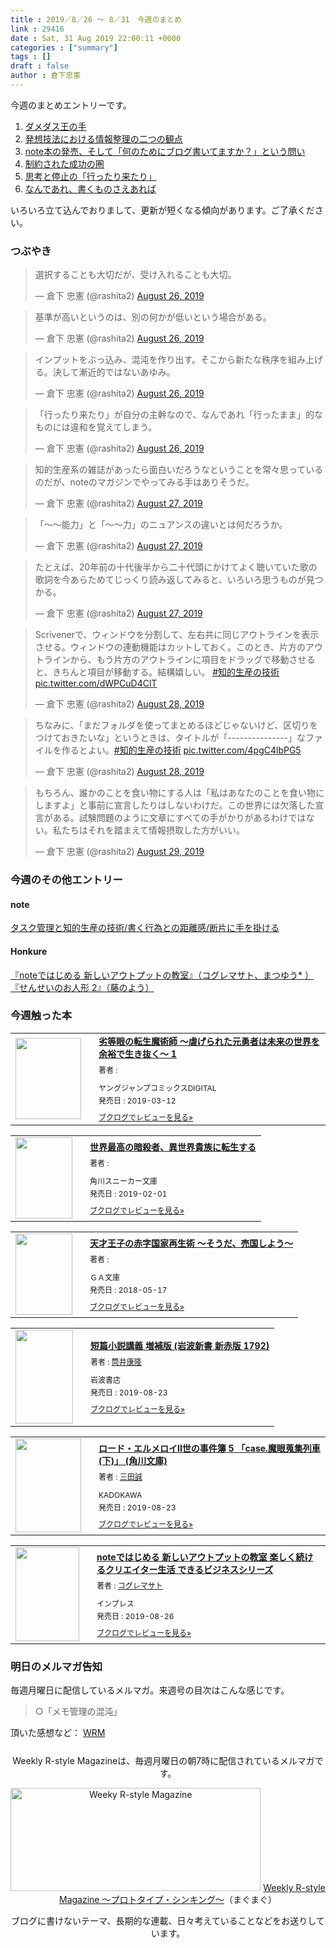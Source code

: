 ```yaml
---
title : 2019／8／26 〜 8／31　今週のまとめ
link : 29416
date : Sat, 31 Aug 2019 22:00:11 +0000
categories : ["summary"]
tags : []
draft : false
author : 倉下忠憲
---
```




今週のまとめエントリーです。
 
<ol>
<li><a href="https://rashita.net/blog/?p=29389">ダメダス王の手</a></li>
<li><a href="https://rashita.net/blog/?p=29392">発想技法における情報整理の二つの観点</a></li>
<li><a href="https://rashita.net/blog/?p=29398">note本の発売、そして「何のためにブログ書いてますか？」という問い</a></li>
<li><a href="https://rashita.net/blog/?p=29402">制約された成功の圏</a></li>
<li><a href="https://rashita.net/blog/?p=29409">思考と停止の「行ったり来たり」</a></li>
<li><a href="https://rashita.net/blog/?p=29413">なんであれ、書くものさえあれば</a></li>
</ol>

いろいろ立て込んでおりまして、更新が短くなる傾向があります。ご了承ください。

<h3>つぶやき</h3>

<blockquote class="twitter-tweet"><p lang="ja" dir="ltr">選択することも大切だが、受け入れることも大切。</p>&mdash; 倉下 忠憲 (@rashita2) <a href="https://twitter.com/rashita2/status/1165788758072913920?ref_src=twsrc%5Etfw">August 26, 2019</a></blockquote> <script async src="https://platform.twitter.com/widgets.js" charset="utf-8"></script> 

<blockquote class="twitter-tweet"><p lang="ja" dir="ltr">基準が高いというのは、別の何かが低いという場合がある。</p>&mdash; 倉下 忠憲 (@rashita2) <a href="https://twitter.com/rashita2/status/1165985189027176448?ref_src=twsrc%5Etfw">August 26, 2019</a></blockquote> <script async src="https://platform.twitter.com/widgets.js" charset="utf-8"></script> 

<blockquote class="twitter-tweet"><p lang="ja" dir="ltr">インプットをぶっ込み、混沌を作り出す。そこから新たな秩序を組み上げる。決して漸近的ではないあゆみ。</p>&mdash; 倉下 忠憲 (@rashita2) <a href="https://twitter.com/rashita2/status/1165992066146418690?ref_src=twsrc%5Etfw">August 26, 2019</a></blockquote> <script async src="https://platform.twitter.com/widgets.js" charset="utf-8"></script> 

<blockquote class="twitter-tweet"><p lang="ja" dir="ltr">「行ったり来たり」が自分の主幹なので、なんであれ「行ったまま」的なものには違和を覚えてしまう。</p>&mdash; 倉下 忠憲 (@rashita2) <a href="https://twitter.com/rashita2/status/1165996681176838145?ref_src=twsrc%5Etfw">August 26, 2019</a></blockquote> <script async src="https://platform.twitter.com/widgets.js" charset="utf-8"></script> 

<blockquote class="twitter-tweet"><p lang="ja" dir="ltr">知的生産系の雑誌があったら面白いだろうなということを常々思っているのだが、noteのマガジンでやってみる手はありそうだ。</p>&mdash; 倉下 忠憲 (@rashita2) <a href="https://twitter.com/rashita2/status/1166253991530876928?ref_src=twsrc%5Etfw">August 27, 2019</a></blockquote> <script async src="https://platform.twitter.com/widgets.js" charset="utf-8"></script> 


<blockquote class="twitter-tweet"><p lang="ja" dir="ltr">「〜〜能力」と「〜〜力」のニュアンスの違いとは何だろうか。</p>&mdash; 倉下 忠憲 (@rashita2) <a href="https://twitter.com/rashita2/status/1166261943545389056?ref_src=twsrc%5Etfw">August 27, 2019</a></blockquote> <script async src="https://platform.twitter.com/widgets.js" charset="utf-8"></script> 

<blockquote class="twitter-tweet"><p lang="ja" dir="ltr">たとえば、20年前の十代後半から二十代頭にかけてよく聴いていた歌の歌詞を今あらためてじっくり読み返してみると、いろいろ思うものが見つかる。</p>&mdash; 倉下 忠憲 (@rashita2) <a href="https://twitter.com/rashita2/status/1166297929419608065?ref_src=twsrc%5Etfw">August 27, 2019</a></blockquote> <script async src="https://platform.twitter.com/widgets.js" charset="utf-8"></script> 

<blockquote class="twitter-tweet"><p lang="ja" dir="ltr">Scrivenerで、ウィンドウを分割して、左右共に同じアウトラインを表示させる。ウィンドウの連動機能はカットしておく。このとき、片方のアウトラインから、もう片方のアウトラインに項目をドラッグで移動させると、きちんと項目が移動する。結構嬉しい。 <a href="https://twitter.com/hashtag/%E7%9F%A5%E7%9A%84%E7%94%9F%E7%94%A3%E3%81%AE%E6%8A%80%E8%A1%93?src=hash&amp;ref_src=twsrc%5Etfw">#知的生産の技術</a> <a href="https://t.co/dWPCuD4ClT">pic.twitter.com/dWPCuD4ClT</a></p>&mdash; 倉下 忠憲 (@rashita2) <a href="https://twitter.com/rashita2/status/1166706875829608449?ref_src=twsrc%5Etfw">August 28, 2019</a></blockquote> <script async src="https://platform.twitter.com/widgets.js" charset="utf-8"></script> 

<blockquote class="twitter-tweet"><p lang="ja" dir="ltr">ちなみに、「まだフォルダを使ってまとめるほどじゃないけど、区切りをつけておきたいな」というときは、タイトルが「---------------」なファイルを作るとよい。<a href="https://twitter.com/hashtag/%E7%9F%A5%E7%9A%84%E7%94%9F%E7%94%A3%E3%81%AE%E6%8A%80%E8%A1%93?src=hash&amp;ref_src=twsrc%5Etfw">#知的生産の技術</a> <a href="https://t.co/4pgC4lbPG5">pic.twitter.com/4pgC4lbPG5</a></p>&mdash; 倉下 忠憲 (@rashita2) <a href="https://twitter.com/rashita2/status/1166707905141166086?ref_src=twsrc%5Etfw">August 28, 2019</a></blockquote> <script async src="https://platform.twitter.com/widgets.js" charset="utf-8"></script> 

<blockquote class="twitter-tweet"><p lang="ja" dir="ltr">もちろん、誰かのことを食い物にする人は「私はあなたのことを食い物にしますよ」と事前に宣言したりはしないわけだ。この世界には欠落した宣言がある。試験問題のように文章にすべての手がかりがあるわけではない。私たちはそれを踏まえて情報摂取した方がいい。</p>&mdash; 倉下 忠憲 (@rashita2) <a href="https://twitter.com/rashita2/status/1166891120686596096?ref_src=twsrc%5Etfw">August 29, 2019</a></blockquote> <script async src="https://platform.twitter.com/widgets.js" charset="utf-8"></script> 

<h3>今週のその他エントリー</h3>

<H4>note</H4>

<a href="https://note.mu/rashita/n/n7c764880d33e">タスク管理と知的生産の技術/書く行為との距離感/断片に手を掛ける</a>

<H4>Honkure</H4>

<a href="http://honkure.net/rbook/archives/3205">『noteではじめる 新しいアウトプットの教室』（コグレマサト、まつゆう* ）</a>
<a href="http://honkure.net/rbook/archives/3212">『せんせいのお人形 2』（藤のよう）</a>

<H3>今週触った本</H3>

<div class="booklog_html"><table><tr><td class="booklog_html_image"><a href="http://ck.jp.ap.valuecommerce.com/servlet/referral?sid=2624063&pid=881626690&vc_url=https%3A%2F%2Fbookwalker.jp%2Fde62616bd1-d0a1-4557-b88f-40c6d0d82fd1%2F" target="_blank" rel="noopener noreferrer"><img src="https://c.bookwalker.jp/thumbnailImage_3298122.jpg" width="105" height="130" style="border:0;border-radius:0;" /></a></td><td class="booklog_html_info" style="padding-left:20px;"><div class="booklog_html_title" style="margin-bottom:10px;font-size:14px;font-weight:bold;"><a href="http://ck.jp.ap.valuecommerce.com/servlet/referral?sid=2624063&pid=881626690&vc_url=https%3A%2F%2Fbookwalker.jp%2Fde62616bd1-d0a1-4557-b88f-40c6d0d82fd1%2F" target="_blank" rel="noopener noreferrer">劣等眼の転生魔術師 ～虐げられた元勇者は未来の世界を余裕で生き抜く～ 1</a></div><div style="margin-bottom:10px;"><div class="booklog_html_author" style="margin-bottom:15px;font-size:12px;;line-height:1.2em">著者 : </div><div class="booklog_html_manufacturer" style="margin-bottom:5px;font-size:12px;;line-height:1.2em">ヤングジャンプコミックスDIGITAL</div><div class="booklog_html_release" style="font-size:12px;;line-height:1.2em">発売日 : 2019-03-12</div></div><div class="booklog_html_link_amazon"><a href="https://booklog.jp/item/17/b7d2179a62be4e78" style="font-size:12px;" target="_blank" rel="noopener noreferrer">ブクログでレビューを見る»</a></div></td></tr></table></div>


<div class="booklog_html"><table><tr><td class="booklog_html_image"><a href="http://ck.jp.ap.valuecommerce.com/servlet/referral?sid=2624063&pid=881626690&vc_url=https%3A%2F%2Fbookwalker.jp%2Fde5cc52e86-c5d0-46ec-aaca-5f3d18b00ddc%2F" target="_blank" rel="noopener noreferrer"><img src="https://c.bookwalker.jp/thumbnailImage_3247460.jpg" width="91" height="130" style="border:0;border-radius:0;" /></a></td><td class="booklog_html_info" style="padding-left:20px;"><div class="booklog_html_title" style="margin-bottom:10px;font-size:14px;font-weight:bold;"><a href="http://ck.jp.ap.valuecommerce.com/servlet/referral?sid=2624063&pid=881626690&vc_url=https%3A%2F%2Fbookwalker.jp%2Fde5cc52e86-c5d0-46ec-aaca-5f3d18b00ddc%2F" target="_blank" rel="noopener noreferrer">世界最高の暗殺者、異世界貴族に転生する</a></div><div style="margin-bottom:10px;"><div class="booklog_html_author" style="margin-bottom:15px;font-size:12px;;line-height:1.2em">著者 : </div><div class="booklog_html_manufacturer" style="margin-bottom:5px;font-size:12px;;line-height:1.2em">角川スニーカー文庫</div><div class="booklog_html_release" style="font-size:12px;;line-height:1.2em">発売日 : 2019-02-01</div></div><div class="booklog_html_link_amazon"><a href="https://booklog.jp/item/17/3b34af7215927a3c" style="font-size:12px;" target="_blank" rel="noopener noreferrer">ブクログでレビューを見る»</a></div></td></tr></table></div>

<div class="booklog_html"><table><tr><td class="booklog_html_image"><a href="http://ck.jp.ap.valuecommerce.com/servlet/referral?sid=2624063&pid=881626690&vc_url=https%3A%2F%2Fbookwalker.jp%2Fde85a6fc98-fbe6-46a8-ba5c-0836f50b5fc2%2F" target="_blank" rel="noopener noreferrer"><img src="https://c.bookwalker.jp/thumbnailImage_2950935.jpg" width="91" height="130" style="border:0;border-radius:0;" /></a></td><td class="booklog_html_info" style="padding-left:20px;"><div class="booklog_html_title" style="margin-bottom:10px;font-size:14px;font-weight:bold;"><a href="http://ck.jp.ap.valuecommerce.com/servlet/referral?sid=2624063&pid=881626690&vc_url=https%3A%2F%2Fbookwalker.jp%2Fde85a6fc98-fbe6-46a8-ba5c-0836f50b5fc2%2F" target="_blank" rel="noopener noreferrer">天才王子の赤字国家再生術	 ～そうだ、売国しよう～</a></div><div style="margin-bottom:10px;"><div class="booklog_html_author" style="margin-bottom:15px;font-size:12px;;line-height:1.2em">著者 : </div><div class="booklog_html_manufacturer" style="margin-bottom:5px;font-size:12px;;line-height:1.2em">ＧＡ文庫</div><div class="booklog_html_release" style="font-size:12px;;line-height:1.2em">発売日 : 2018-05-17</div></div><div class="booklog_html_link_amazon"><a href="https://booklog.jp/item/17/8fd7f7d3f101a98e" style="font-size:12px;" target="_blank" rel="noopener noreferrer">ブクログでレビューを見る»</a></div></td></tr></table></div>

<div class="booklog_html"><table><tr><td class="booklog_html_image"><a href="https://www.amazon.co.jp/%E7%9F%AD%E7%AF%87%E5%B0%8F%E8%AA%AC%E8%AC%9B%E7%BE%A9-%E5%A2%97%E8%A3%9C%E7%89%88-%E5%B2%A9%E6%B3%A2%E6%96%B0%E6%9B%B8-%E6%96%B0%E8%B5%A4%E7%89%88-1792/dp/4004317924?SubscriptionId=0AVSM5SVKRWTFMG7ZR82&tag=rashita1000-22&linkCode=xm2&camp=2025&creative=165953&creativeASIN=4004317924" target="_blank" rel="noopener noreferrer"><img src="https://images-fe.ssl-images-amazon.com/images/I/31bKh0fWlBL._SL160_.jpg" width="92" height="150" style="border:0;border-radius:0;" /></a></td><td class="booklog_html_info" style="padding-left:20px;"><div class="booklog_html_title" style="margin-bottom:10px;font-size:14px;font-weight:bold;"><a href="https://www.amazon.co.jp/%E7%9F%AD%E7%AF%87%E5%B0%8F%E8%AA%AC%E8%AC%9B%E7%BE%A9-%E5%A2%97%E8%A3%9C%E7%89%88-%E5%B2%A9%E6%B3%A2%E6%96%B0%E6%9B%B8-%E6%96%B0%E8%B5%A4%E7%89%88-1792/dp/4004317924?SubscriptionId=0AVSM5SVKRWTFMG7ZR82&tag=rashita1000-22&linkCode=xm2&camp=2025&creative=165953&creativeASIN=4004317924" target="_blank" rel="noopener noreferrer">短篇小説講義 増補版 (岩波新書 新赤版 1792)</a></div><div style="margin-bottom:10px;"><div class="booklog_html_author" style="margin-bottom:15px;font-size:12px;;line-height:1.2em">著者 : <a href="https://booklog.jp/author/%E7%AD%92%E4%BA%95%E5%BA%B7%E9%9A%86" target="_blank" rel="noopener noreferrer">筒井康隆</a></div><div class="booklog_html_manufacturer" style="margin-bottom:5px;font-size:12px;;line-height:1.2em">岩波書店</div><div class="booklog_html_release" style="font-size:12px;;line-height:1.2em">発売日 : 2019-08-23</div></div><div class="booklog_html_link_amazon"><a href="https://booklog.jp/item/1/4004317924" style="font-size:12px;" target="_blank" rel="noopener noreferrer">ブクログでレビューを見る»</a></div></td></tr></table></div>

<div class="booklog_html"><table><tr><td class="booklog_html_image"><a href="https://www.amazon.co.jp/%E3%83%AD%E3%83%BC%E3%83%89%E3%83%BB%E3%82%A8%E3%83%AB%E3%83%A1%E3%83%AD%E3%82%A4II%E4%B8%96%E3%81%AE%E4%BA%8B%E4%BB%B6%E7%B0%BF-%E3%80%8Ccase-%E9%AD%94%E7%9C%BC%E8%92%90%E9%9B%86%E5%88%97%E8%BB%8A-%E4%B8%8B-%E3%80%8D-%E8%A7%92%E5%B7%9D%E6%96%87%E5%BA%AB/dp/4041080789?SubscriptionId=0AVSM5SVKRWTFMG7ZR82&tag=rashita1000-22&linkCode=xm2&camp=2025&creative=165953&creativeASIN=4041080789" target="_blank" rel="noopener noreferrer"><img src="https://images-fe.ssl-images-amazon.com/images/I/51ivzxoYTBL._SL160_.jpg" width="105" height="150" style="border:0;border-radius:0;" /></a></td><td class="booklog_html_info" style="padding-left:20px;"><div class="booklog_html_title" style="margin-bottom:10px;font-size:14px;font-weight:bold;"><a href="https://www.amazon.co.jp/%E3%83%AD%E3%83%BC%E3%83%89%E3%83%BB%E3%82%A8%E3%83%AB%E3%83%A1%E3%83%AD%E3%82%A4II%E4%B8%96%E3%81%AE%E4%BA%8B%E4%BB%B6%E7%B0%BF-%E3%80%8Ccase-%E9%AD%94%E7%9C%BC%E8%92%90%E9%9B%86%E5%88%97%E8%BB%8A-%E4%B8%8B-%E3%80%8D-%E8%A7%92%E5%B7%9D%E6%96%87%E5%BA%AB/dp/4041080789?SubscriptionId=0AVSM5SVKRWTFMG7ZR82&tag=rashita1000-22&linkCode=xm2&camp=2025&creative=165953&creativeASIN=4041080789" target="_blank" rel="noopener noreferrer">ロード・エルメロイII世の事件簿 5 「case.魔眼蒐集列車(下)」 (角川文庫)</a></div><div style="margin-bottom:10px;"><div class="booklog_html_author" style="margin-bottom:15px;font-size:12px;;line-height:1.2em">著者 : <a href="https://booklog.jp/author/%E4%B8%89%E7%94%B0%E8%AA%A0" target="_blank" rel="noopener noreferrer">三田誠</a></div><div class="booklog_html_manufacturer" style="margin-bottom:5px;font-size:12px;;line-height:1.2em">KADOKAWA</div><div class="booklog_html_release" style="font-size:12px;;line-height:1.2em">発売日 : 2019-08-23</div></div><div class="booklog_html_link_amazon"><a href="https://booklog.jp/item/1/4041080789" style="font-size:12px;" target="_blank" rel="noopener noreferrer">ブクログでレビューを見る»</a></div></td></tr></table></div>

<div class="booklog_html"><table><tr><td class="booklog_html_image"><a href="https://www.amazon.co.jp/note%E3%81%A7%E3%81%AF%E3%81%98%E3%82%81%E3%82%8B-%E6%96%B0%E3%81%97%E3%81%84%E3%82%A2%E3%82%A6%E3%83%88%E3%83%97%E3%83%83%E3%83%88%E3%81%AE%E6%95%99%E5%AE%A4-%E6%A5%BD%E3%81%97%E3%81%8F%E7%B6%9A%E3%81%91%E3%82%8B%E3%82%AF%E3%83%AA%E3%82%A8%E3%82%A4%E3%82%BF%E3%83%BC%E7%94%9F%E6%B4%BB-%E3%81%A7%E3%81%8D%E3%82%8B%E3%83%93%E3%82%B8%E3%83%8D%E3%82%B9%E3%82%B7%E3%83%AA%E3%83%BC%E3%82%BA-%E3%82%B3%E3%82%B0%E3%83%AC%E3%83%9E%E3%82%B5%E3%83%88-ebook/dp/B07WVZX8R7?SubscriptionId=0AVSM5SVKRWTFMG7ZR82&tag=rashita1000-22&linkCode=xm2&camp=2025&creative=165953&creativeASIN=B07WVZX8R7" target="_blank" rel="noopener noreferrer"><img src="https://images-fe.ssl-images-amazon.com/images/I/41ozv2l-4wL._SL160_.jpg" width="102" height="150" style="border:0;border-radius:0;" /></a></td><td class="booklog_html_info" style="padding-left:20px;"><div class="booklog_html_title" style="margin-bottom:10px;font-size:14px;font-weight:bold;"><a href="https://www.amazon.co.jp/note%E3%81%A7%E3%81%AF%E3%81%98%E3%82%81%E3%82%8B-%E6%96%B0%E3%81%97%E3%81%84%E3%82%A2%E3%82%A6%E3%83%88%E3%83%97%E3%83%83%E3%83%88%E3%81%AE%E6%95%99%E5%AE%A4-%E6%A5%BD%E3%81%97%E3%81%8F%E7%B6%9A%E3%81%91%E3%82%8B%E3%82%AF%E3%83%AA%E3%82%A8%E3%82%A4%E3%82%BF%E3%83%BC%E7%94%9F%E6%B4%BB-%E3%81%A7%E3%81%8D%E3%82%8B%E3%83%93%E3%82%B8%E3%83%8D%E3%82%B9%E3%82%B7%E3%83%AA%E3%83%BC%E3%82%BA-%E3%82%B3%E3%82%B0%E3%83%AC%E3%83%9E%E3%82%B5%E3%83%88-ebook/dp/B07WVZX8R7?SubscriptionId=0AVSM5SVKRWTFMG7ZR82&tag=rashita1000-22&linkCode=xm2&camp=2025&creative=165953&creativeASIN=B07WVZX8R7" target="_blank" rel="noopener noreferrer">noteではじめる 新しいアウトプットの教室 楽しく続けるクリエイター生活 できるビジネスシリーズ</a></div><div style="margin-bottom:10px;"><div class="booklog_html_author" style="margin-bottom:15px;font-size:12px;;line-height:1.2em">著者 : <a href="https://booklog.jp/author/%E3%82%B3%E3%82%B0%E3%83%AC%E3%83%9E%E3%82%B5%E3%83%88" target="_blank" rel="noopener noreferrer">コグレマサト</a></div><div class="booklog_html_manufacturer" style="margin-bottom:5px;font-size:12px;;line-height:1.2em">インプレス</div><div class="booklog_html_release" style="font-size:12px;;line-height:1.2em">発売日 : 2019-08-26</div></div><div class="booklog_html_link_amazon"><a href="https://booklog.jp/item/1/B07WVZX8R7" style="font-size:12px;" target="_blank" rel="noopener noreferrer">ブクログでレビューを見る»</a></div></td></tr></table></div>

<h3>明日のメルマガ告知</h3>

毎週月曜日に配信しているメルマガ。来週号の目次はこんな感じです。

<blockquote>
○「メモ管理の混沌」
</blockquote>

頂いた感想など：
<a class="twitter-timeline"  href="https://twitter.com/rashita2/timelines/427262290753097729"  data-widget-id="427265271171010561">WRM</a>
    <script>!function(d,s,id){var js,fjs=d.getElementsByTagName(s)[0],p=/^http:/.test(d.location)?'http':'https';if(!d.getElementById(id)){js=d.createElement(s);js.id=id;js.src=p+"://platform.twitter.com/widgets.js";fjs.parentNode.insertBefore(js,fjs);}}(document,"script","twitter-wjs");</script>


<div style="text-align:center;margin-top:25px;">
Weekly R-style Magazineは、毎週月曜日の朝7時に配信されているメルマガです。

<a href="http://www.mag2.com/m/0001185133.html" target="_blank" rel="noopener noreferrer"><img src="https://rashita.net/blog/wp-content/uploads/2010/09/mmbanner.jpg" alt="Weeky R-style Magazine" width="400" height="165" class="alignnone size-full wp-image-12201" /></a>
<a href="http://www.mag2.com/m/0001185133.html" target="_blank" rel="noopener noreferrer">Weekly R-style Magazine ～プロトタイプ・シンキング～</a>（まぐまぐ）

ブログに書けないテーマ、長期的な連載、日々考えていることなどをお送りしています。
</div> 

